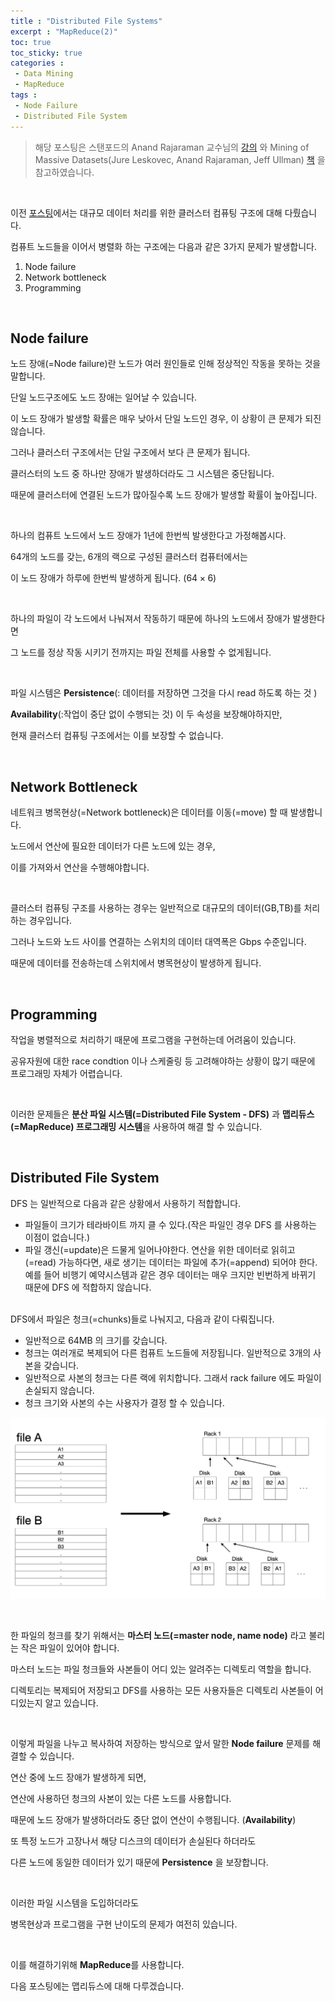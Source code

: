 ```yaml
---
title : "Distributed File Systems"
excerpt : "MapReduce(2)"
toc: true
toc_sticky: true
categories :	
 - Data Mining
 - MapReduce
tags :
 - Node Failure
 - Distributed File System
---
```


> 해당 포스팅은 스탠포드의 Anand Rajaraman 교수님의 [강의](https://www.youtube.com/watch?v=xoA5v9AO7S0&list=PLLssT5z_DsK9JDLcT8T62VtzwyW9LNepV&index=2&t=1s) 와 Mining of Massive Datasets(Jure Leskovec, Anand Rajaraman, Jeff Ullman) [책](http://www.mmds.org/) 을 참고하였습니다.

<br/>

이전 [포스팅](https://jisung0920.github.io/data%20mining/mapreduce/d001/)에서는 대규모 데이터 처리를 위한 클러스터 컴퓨팅 구조에 대해 다뤘습니다. 

컴퓨트 노드들을 이어서 병렬화 하는 구조에는 다음과 같은 3가지 문제가 발생합니다. 

1. Node failure
2. Network bottleneck 
3. Programming

<br/>

## Node failure

노드 장애(=Node failure)란 노드가 여러 원인들로 인해 정상적인 작동을 못하는 것을 말합니다. 

단일 노드구조에도 노드 장애는 일어날 수 있습니다. 

이 노드 장애가 발생할 확률은 매우 낮아서 단일 노드인 경우, 이 상황이 큰 문제가 되진 않습니다. 

그러나 클러스터 구조에서는 단일 구조에서 보다 큰 문제가 됩니다. 

클러스터의 노드 중 하나만 장애가 발생하더라도 그 시스템은 중단됩니다.

때문에 클러스터에 연결된 노드가 많아질수록 노드 장애가 발생할 확률이 높아집니다. 

<br/>

하나의 컴퓨트 노드에서 노드 장애가 1년에 한번씩 발생한다고 가정해봅시다. 

64개의 노드를 갖는, 6개의 랙으로 구성된 클러스터 컴퓨터에서는

이 노드 장애가 하루에 한번씩 발생하게 됩니다. ($64\times 6$)

<br/>

하나의 파일이 각 노드에서 나눠져서 작동하기 때문에 하나의 노드에서 장애가 발생한다면

그 노드를 정상 작동 시키기 전까지는 파일 전체를 사용할 수 없게됩니다.

<br/>

파일 시스템은 **Persistence**(: 데이터를 저장하면 그것을 다시 read 하도록 하는 것 )

**Availability**(:작업이 중단 없이 수행되는 것) 이 두 속성을 보장해야하지만,

현재 클러스터 컴퓨팅 구조에서는 이를 보장할 수 없습니다. 

<br/>

## Network Bottleneck 

네트워크 병목현상(=Network bottleneck)은 데이터를 이동(=move) 할 때 발생합니다. 

노드에서 연산에 필요한 데이터가 다른 노드에 있는 경우, 

이를 가져와서 연산을 수행해야합니다. 

<br/>

클러스터 컴퓨팅 구조를 사용하는 경우는 일반적으로 대규모의 데이터(GB,TB)를 처리하는 경우입니다. 

그러나 노드와 노드 사이를 연결하는 스위치의 데이터 대역폭은 Gbps 수준입니다. 

때문에 데이터를 전송하는데 스위치에서 병목현상이 발생하게 됩니다.

<br/>

## Programming

작업을 병렬적으로 처리하기 때문에 프로그램을 구현하는데 어려움이 있습니다. 

공유자원에 대한 race condtion 이나 스케줄링 등 고려해야하는 상황이 많기 때문에 프로그래밍 자체가 어렵습니다.

<br/>

이러한 문제들은 **분산 파일 시스템(=Distributed File System - DFS)** 과 **맵리듀스(=MapReduce) 프로그래밍 시스템**을 사용하여 해결 할 수 있습니다. 

<br/>

## Distributed File System

 DFS 는 일반적으로 다음과 같은 상황에서 사용하기 적합합니다.

- 파일들이 크기가 테라바이트 까지 클 수 있다.(작은 파일인 경우 DFS 를 사용하는 이점이 없습니다.) 
- 파일 갱신(=update)은 드물게 일어나야한다. 
  연산을 위한 데이터로 읽히고(=read) 가능하다면, 새로 생기는 데이터는 파일에 추가(=append) 되어야 한다. 
  예를 들어 비행기 예약시스템과 같은 경우 데이터는 매우 크지만 빈번하게 바뀌기 때문에 DFS 에 적합하지 않습니다.

<br/>DFS에서 파일은 청크(=chunks)들로 나눠지고, 다음과 같이 다뤄집니다.

- 일반적으로 64MB 의 크기를 갖습니다. 
- 청크는 여러개로 복제되어 다른 컴퓨트 노드들에 저장됩니다. 일반적으로 3개의 사본을 갖습니다. 
- 일반적으로 사본의 청크는 다른 랙에 위치합니다. 그래서 rack failure 에도 파일이 손실되지 않습니다. 
- 청크 크기와 사본의 수는 사용자가 결정 할 수 있습니다. 

![chunk](/assets/img/d002/01.png)

<br/>

한 파일의 청크를 찾기 위해서는 **마스터 노드(=master node, name node)** 라고 불리는 작은 파일이 있어야 합니다. 

마스터 노드는 파일 청크들와 사본들이 어디 있는 알려주는 디렉토리 역할을 합니다.

디렉토리는 복제되어 저장되고 DFS를 사용하는 모든 사용자들은 디렉토리 사본들이 어디있는지 알고 있습니다.

<br/>

이렇게 파일을 나누고 복사하여 저장하는 방식으로 앞서 말한 **Node failure** 문제를 해결할 수 있습니다. 

연산 중에 노드 장애가 발생하게 되면,

연산에 사용하던 청크의 사본이 있는 다른 노드를 사용합니다. 

때문에 노드 장애가 발생하더라도 중단 없이 연산이 수행됩니다. (**Availability**)

또 특정 노드가 고장나서 해당 디스크의 데이터가 손실된다 하더라도 

다른 노드에 동일한 데이터가 있기 때문에  **Persistence** 을 보장합니다. 

<br/>

이러한 파일 시스템을 도입하더라도 

병목현상과 프로그램을 구현 난이도의 문제가 여전히 있습니다. 

<br/>

이를 해결하기위해 **MapReduce**를 사용합니다. 

다음 포스팅에는 맵리듀스에 대해 다루겠습니다.  

 

